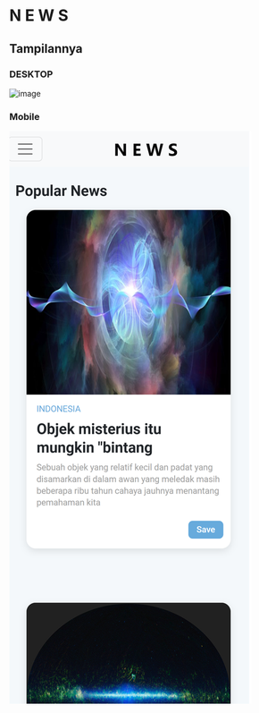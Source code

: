 # N E W S

## Tampilannya

### DESKTOP

![image](https://user-images.githubusercontent.com/87609169/198074725-c7c7e5c7-67b2-4bd1-a627-987013098102.png)

### Mobile

![Image of Thumbnail Rexponsive](/2.png)
